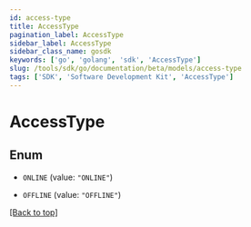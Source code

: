 ```yaml
---
id: access-type
title: AccessType
pagination_label: AccessType
sidebar_label: AccessType
sidebar_class_name: gosdk
keywords: ['go', 'golang', 'sdk', 'AccessType'] 
slug: /tools/sdk/go/documentation/beta/models/access-type
tags: ['SDK', 'Software Development Kit', 'AccessType']
---
```


# AccessType

## Enum


* `ONLINE` (value: `"ONLINE"`)

* `OFFLINE` (value: `"OFFLINE"`)


[[Back to top]](#) 


